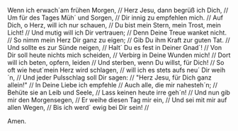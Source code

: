 Wenn ich erwach´am frühen Morgen, //
Herz Jesu, dann begrüß ich Dich, //
Um für des Tages Müh´ und Sorgen, //
Dir innig zu empfehlen mich. //
Auf Dich, o Herz, will ich nur schauen, //
Du bist mein Stern, mein Trost, mein Licht! //
Und mutig will ich Dir vertrauen; //
Denn Deine Treue wanket nicht. //
So nimm mein Herz Dir ganz zu eigen; //
Gib Du ihm Kraft zur guten Tat. //
Und sollte es zur Sünde neigen, //
Halt´ Du es fest in Deiner Gnad´! //
Von Dir soll heute nichts mich scheiden, //
Verbirg in Deine Wunden mich! //
Dort will ich beten, opfern, leiden //
Und sterben, wenn Du willst, für Dich! //
So oft wie heut´mein Herz wird schlagen, //
will ich es stets aufs neu´ Dir weih´n, //
Und jeder Pulsschlag soll Dir sagen: //
"Herz Jesu, für Dich ganz allein!" //
In Deine Liebe ich empfehle //
Auch alle, die mir nahesteh´n; //
Behüte sie an Leib und Seele, //
Lass keinen heute irre geh´n! //
Und nun gib mir den Morgensegen, //
Er weihe diesen Tag mir ein, //
Und sei mit mir auf allen Wegen, //
Bis ich werd´ ewig bei Dir sein!  //

Amen.
